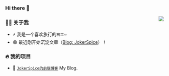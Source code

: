 ### Hi there 👋

<!--
**MQpeng/MQpeng** is a ✨ _special_ ✨ repository because its `README.md` (this file) appears on your GitHub profile.

Here are some ideas to get you started:

- 🔭 I’m currently working on ...
- 🌱 I’m currently learning ...
- 👯 I’m looking to collaborate on ...
- 🤔 I’m looking for help with ...
- 💬 Ask me about ...
- 📫 How to reach me: ...
- 😄 Pronouns: ...
- ⚡ Fun fact: ...
-->
<img align="right" src="https://github-readme-stats.vercel.app/api?username=mqpeng&show_icons=true&count_private=true&hide_border=true&cache_seconds=1900"/>

### 👨‍🚒 关于我

- ⚡ 我是一个喜欢旅行的`栈工`~
- 😄 最近刚开始沉淀文章（[Blog: JokerSpice]([https://space.bilibili.com/42233366](https://github.com/mqpeng/mqpeng.github.io))）！

### 🔥 我的项目

- 🔰 [`JokerSpice的前端博客`](https://github.com/mqpeng/mqpeng.github.io) My Blog.
